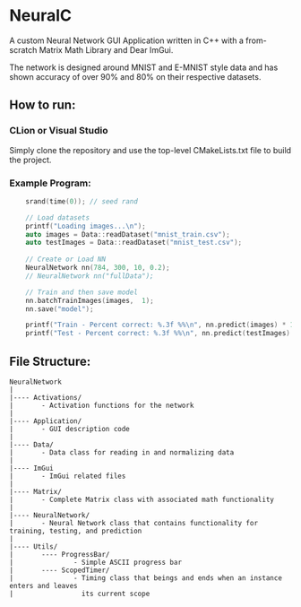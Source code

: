 # NeuralC

A custom Neural Network GUI Application written in C++ with a from-scratch Matrix Math Library and 
Dear ImGui.

The network is designed around MNIST and E-MNIST style data and has shown accuracy of over 90% and 80% on their
respective datasets.

## How to run:

### CLion or Visual Studio

Simply clone the repository and use the top-level CMakeLists.txt file to build the project.

### Example Program:

```c++
    srand(time(0)); // seed rand

    // Load datasets
    printf("Loading images...\n");
    auto images = Data::readDataset("mnist_train.csv");
    auto testImages = Data::readDataset("mnist_test.csv");
    
    // Create or Load NN
    NeuralNetwork nn(784, 300, 10, 0.2);
    // NeuralNetwork nn("fullData");

    // Train and then save model
    nn.batchTrainImages(images,  1);
    nn.save("model");

    printf("Train - Percent correct: %.3f %%\n", nn.predict(images) * 100);
    printf("Test - Percent correct: %.3f %%\n", nn.predict(testImages) * 100);
```

## File Structure:

```
NeuralNetwork
|
|---- Activations/
|       - Activation functions for the network
|
|---- Application/
|       - GUI description code
|
|---- Data/
|       - Data class for reading in and normalizing data
|
|---- ImGui
|       - ImGui related files
|
|---- Matrix/
|       - Complete Matrix class with associated math functionality
|
|---- NeuralNetwork/ 
|       - Neural Network class that contains functionality for training, testing, and prediction 
|
|---- Utils/
|       ---- ProgressBar/
|               - Simple ASCII progress bar
|       ---- ScopedTimer/
|               - Timing class that beings and ends when an instance enters and leaves 
|                 its current scope 
```
